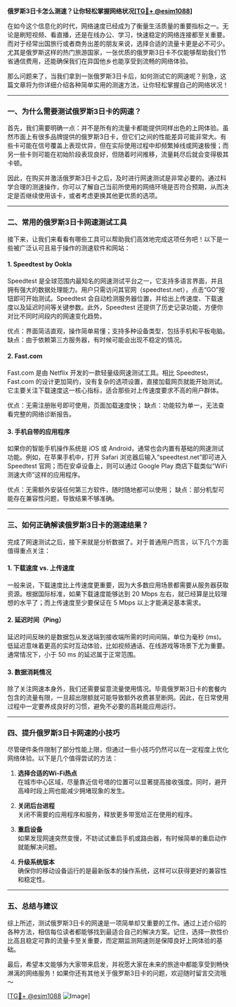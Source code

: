 **俄罗斯3日卡怎么测速？让你轻松掌握网络状况[[TG💪+ @esim1088](https://t.me/s/esim1088)]**

在如今这个信息化的时代，网络速度已经成为了衡量生活质量的重要指标之一。无论是刷短视频、看直播，还是在线办公、学习，快速稳定的网络连接都至关重要。而对于经常出国旅行或者商务出差的朋友来说，选择合适的流量卡更是必不可少。尤其是俄罗斯这样的热门旅游国家，一张优质的俄罗斯3日卡不仅能够帮助我们节省通信费用，还能确保我们在异国他乡也能享受到流畅的网络体验。

那么问题来了，当我们拿到一张俄罗斯3日卡后，如何测试它的网速呢？别急，这篇文章将为你详细介绍各种简单实用的测速方法，让你轻松掌握自己的网络状况！

---

### **一、为什么需要测试俄罗斯3日卡的网速？**

首先，我们需要明确一点：并不是所有的流量卡都能提供同样出色的上网体验。虽然市面上有很多品牌提供的俄罗斯3日卡，但它们之间的性能差异可能非常大。有些卡可能在信号覆盖上表现优异，但在实际使用过程中却频繁掉线或网速极慢；而另一些卡则可能在初始阶段表现良好，但随着时间推移，流量耗尽后就会变得极其卡顿。

因此，在购买并激活俄罗斯3日卡之后，及时进行网速测试是非常必要的。通过科学合理的测速操作，你可以了解自己当前所使用的网络环境是否符合预期，从而决定是否继续使用该卡，或者考虑更换其他更优质的选项。

---

### **二、常用的俄罗斯3日卡网速测试工具**

接下来，让我们来看看有哪些工具可以帮助我们高效地完成这项任务吧！以下是一些被广泛认可且易于操作的测速软件和网站：

#### 1. Speedtest by Ookla

Speedtest 是全球范围内最知名的网速测试平台之一，它支持多语言界面，并且拥有强大的数据处理能力。用户只需访问其官网（speedtest.net），点击“GO”按钮即可开始测试。Speedtest 会自动检测服务器位置，并给出上传速度、下载速度以及延迟时间等关键参数。此外，Speedtest 还提供了历史记录功能，方便你对比不同时间段内的网速变化趋势。

优点：界面简洁直观，操作简单易懂；支持多种设备类型，包括手机和平板电脑。
缺点：由于依赖第三方服务器，有时候可能会出现不稳定的情况。

#### 2. Fast.com

Fast.com 是由 Netflix 开发的一款轻量级网速测试工具。相比 Speedtest，Fast.com 的设计更加简约，没有复杂的选项设置，直接加载网页就能开始测试。它主要关注下载速度这一核心指标，适合那些对上传速度要求不高的用户群体。

优点：无需注册账号即可使用，页面加载速度快；
缺点：功能较为单一，无法查看完整的网络诊断报告。

#### 3. 手机自带的应用程序

如果你的智能手机操作系统是 iOS 或 Android，通常也会内置有基础的网速测试功能。例如，在苹果手机中，打开 Safari 浏览器后输入“speedtest.net”即可进入 Speedtest 官网；而在安卓设备上，则可以通过 Google Play 商店下载类似“WiFi测速大师”这样的应用程序。

优点：无需额外安装任何第三方软件，随时随地都可以使用；
缺点：部分机型可能存在兼容性问题，导致结果不够准确。

---

### **三、如何正确解读俄罗斯3日卡的测速结果？**

完成了网速测试之后，接下来就是分析数据了。对于普通用户而言，以下几个方面值得重点关注：

#### 1. 下载速度 vs. 上传速度

一般来说，下载速度比上传速度更重要，因为大多数应用场景都需要从服务器获取资源。根据国际标准，如果下载速度能够达到 20 Mbps 左右，就已经算是比较理想的水平了；而上传速度至少要保证在 5 Mbps 以上才能满足基本需求。

#### 2. 延迟时间（Ping）

延迟时间反映的是数据包从发送端到接收端所需的时间间隔，单位为毫秒 (ms)。低延迟意味着更高的实时互动体验，比如视频通话、在线游戏等场景下尤为重要。通常情况下，小于 50 ms 的延迟属于正常范围。

#### 3. 数据消耗情况

除了关注网速本身外，我们还需要留意流量使用情况。毕竟俄罗斯3日卡的套餐内包含的流量有限，一旦超出限额就可能导致额外收费甚至断网。因此，在日常使用过程中一定要养成良好的习惯，避免不必要的高耗能应用运行。

---

### **四、提升俄罗斯3日卡网速的小技巧**

尽管硬件条件限制了部分性能上限，但通过一些小技巧仍然可以在一定程度上优化网络体验。以下是几个值得尝试的方法：

1. **选择合适的Wi-Fi热点**  
   在城市中心区域，尽量靠近信号塔的位置可以显著提高接收强度。同时，避开高峰时段上网也能减少拥堵现象的发生。

2. **关闭后台进程**  
   关闭不需要的应用程序和服务，释放更多带宽给正在使用的程序。

3. **重启设备**  
   如果发现网速突然变慢，不妨试试重启手机或路由器，有时候简单的重启动作就能解决问题。

4. **升级系统版本**  
   确保你的移动设备运行的是最新版本的操作系统，这样可以获得更好的兼容性和稳定性。

---

### **五、总结与建议**

综上所述，测试俄罗斯3日卡的网速是一项简单却又重要的工作。通过上述介绍的各种方法，相信每位读者都能够找到最适合自己的解决方案。记住，选择一款性价比高且稳定可靠的流量卡至关重要，而定期监测网速则是保障良好上网体验的基础。

最后，希望本文能够为大家带来启发，并祝愿大家在未来的旅途中都能享受到畅快淋漓的网络服务！如果你还有其他关于俄罗斯3日卡的问题，欢迎随时留言交流哦～  

[[TG💪+ @esim1088](https://t.me/s/esim1088) ![Image](https://i.postimg.cc/4NQfJmqS/Snipaste-2025-05-13-00-14-12.png)]